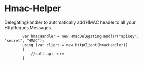 # Hmac-Helper
DelegatingHandler to automatically add HMAC header to all your HttpRequestMessages

            var hmacHandler = new HmacDelegatingHandler("apiKey", "secret", "HMAC");
            using (var client = new HttpClient(hmacHandler))
            {
                //call api here
            }